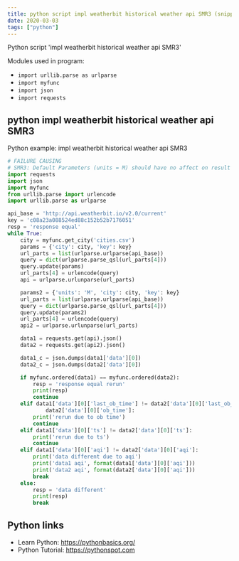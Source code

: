 ```yaml
---
title: python script impl weatherbit historical weather api SMR3 (snippet)
date: 2020-03-03
tags: ["python"]
---
```

Python script 'impl weatherbit historical weather api SMR3'


Modules used in program: 
* `import urllib.parse as urlparse`
* `import myfunc`
* `import json`
* `import requests`

## python impl weatherbit historical weather api SMR3

Python example: impl weatherbit historical weather api SMR3

```python
# FAILURE CAUSING
# SMR3: Default Parameters (units = M) should have no affect on result
import requests
import json
import myfunc
from urllib.parse import urlencode
import urllib.parse as urlparse

api_base = 'http://api.weatherbit.io/v2.0/current'
key = 'c08a23a088524ed88c152b52b7176051'
resp = 'response equal'
while True:
    city = myfunc.get_city('cities.csv')
    params = {'city': city, 'key': key}
    url_parts = list(urlparse.urlparse(api_base))
    query = dict(urlparse.parse_qsl(url_parts[4]))
    query.update(params)
    url_parts[4] = urlencode(query)
    api = urlparse.urlunparse(url_parts)

    params2 = {'units': 'M', 'city': city, 'key': key}
    url_parts = list(urlparse.urlparse(api_base))
    query = dict(urlparse.parse_qsl(url_parts[4]))
    query.update(params2)
    url_parts[4] = urlencode(query)
    api2 = urlparse.urlunparse(url_parts)

    data1 = requests.get(api).json()
    data2 = requests.get(api2).json()

    data1_c = json.dumps(data1['data'][0])
    data2_c = json.dumps(data2['data'][0])

    if myfunc.ordered(data1) == myfunc.ordered(data2):
        resp = 'response equal rerun'
        print(resp)
        continue
    elif data1['data'][0]['last_ob_time'] != data2['data'][0]['last_ob_time'] or data1['data'][0]['ob_time'] != \
            data2['data'][0]['ob_time']:
        print('rerun due to ob time')
        continue
    elif data1['data'][0]['ts'] != data2['data'][0]['ts']:
        print('rerun due to ts')
        continue
    elif data1['data'][0]['aqi'] != data2['data'][0]['aqi']:
        print('data different due to aqi')
        print('data1 aqi', format(data1['data'][0]['aqi']))
        print('data2 aqi', format(data2['data'][0]['aqi']))
        break
    else:
        resp = 'data different'
        print(resp)
        break


```

## Python links

- Learn Python: https://pythonbasics.org/
- Python Tutorial: https://pythonspot.com
